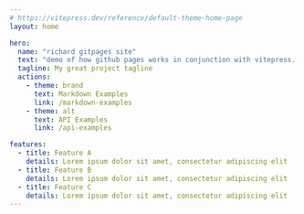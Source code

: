 ```yaml
---
# https://vitepress.dev/reference/default-theme-home-page
layout: home

hero:
  name: "richard gitpages site"
  text: "demo of how github pages works in conjunction with vitepress. to demo documentation"
  tagline: My great project tagline
  actions:
    - theme: brand
      text: Markdown Examples
      link: /markdown-examples
    - theme: alt
      text: API Examples
      link: /api-examples

features:
  - title: Feature A
    details: Lorem ipsum dolor sit amet, consectetur adipiscing elit
  - title: Feature B
    details: Lorem ipsum dolor sit amet, consectetur adipiscing elit
  - title: Feature C
    details: Lorem ipsum dolor sit amet, consectetur adipiscing elit
---
```


